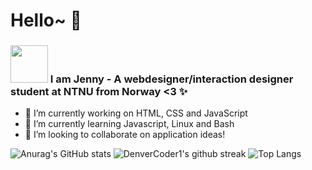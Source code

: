 # Hello~ 👋

<h3><img src="https://i.pinimg.com/originals/32/40/ab/3240abd20459fb3b8cc4ac6919dac2a4.gif"  width="60" height="60" /> I am Jenny -  A webdesigner/interaction designer student at NTNU from Norway <3 ✨</h3>

- 🔭 I’m currently working on HTML, CSS and JavaScript
- 🌱 I’m currently learning Javascript, Linux and Bash
- 👯 I’m looking to collaborate on application ideas!

![Anurag's GitHub stats](https://github-readme-stats.vercel.app/api?username=Jendeuk&theme=omni&show_icons=true)
![DenverCoder1's github streak](https://github-readme-streak-stats.herokuapp.com/?user=Jendeuk&theme=omni)
![Top Langs](https://github-readme-stats.vercel.app/api/top-langs/?username=Jendeuk&theme=omni&show_icons=true)


